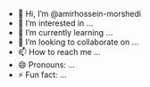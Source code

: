 - 👋 Hi, I’m @amirhossein-morshedi
- 👀 I’m interested in ...
- 🌱 I’m currently learning ...
- 💞️ I’m looking to collaborate on ...
- 📫 How to reach me ...
- 😄 Pronouns: ...
- ⚡ Fun fact: ...

<!---
amirhossein-morshedi/amirhossein-morshedi is a ✨ special ✨ repository because its `README.md` (this file) appears on your GitHub profile.
You can click the Preview link to take a look at your changes.
--->
